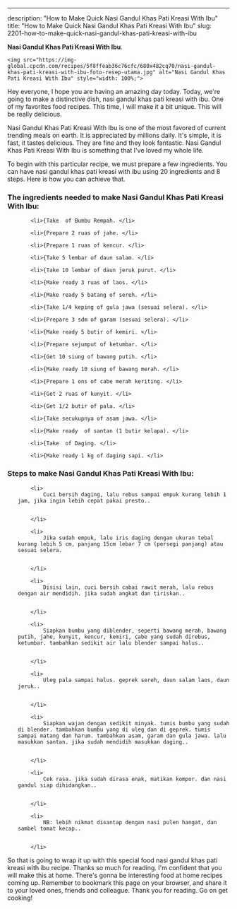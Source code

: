 ---
description: "How to Make Quick Nasi Gandul Khas Pati Kreasi With Ibu"
title: "How to Make Quick Nasi Gandul Khas Pati Kreasi With Ibu"
slug: 2201-how-to-make-quick-nasi-gandul-khas-pati-kreasi-with-ibu

<p>
	<strong>Nasi Gandul Khas Pati Kreasi With Ibu</strong>. 
	
</p>
<p>
	
	<img src="https://img-global.cpcdn.com/recipes/5f8ffeab36c76cfc/680x482cq70/nasi-gandul-khas-pati-kreasi-with-ibu-foto-resep-utama.jpg" alt="Nasi Gandul Khas Pati Kreasi With Ibu" style="width: 100%;">
	
	
</p>
<p>
	Hey everyone, I hope you are having an amazing day today. Today, we're going to make a distinctive dish, nasi gandul khas pati kreasi with ibu. One of my favorites food recipes. This time, I will make it a bit unique. This will be really delicious.
</p>
	
<p>
	Nasi Gandul Khas Pati Kreasi With Ibu is one of the most favored of current trending meals on earth. It is appreciated by millions daily. It's simple, it is fast, it tastes delicious. They are fine and they look fantastic. Nasi Gandul Khas Pati Kreasi With Ibu is something that I've loved my whole life.
</p>
<p>
	
</p>

<p>
To begin with this particular recipe, we must prepare a few ingredients. You can have nasi gandul khas pati kreasi with ibu using 20 ingredients and 8 steps. Here is how you can achieve that.
</p>

<h3>The ingredients needed to make Nasi Gandul Khas Pati Kreasi With Ibu:</h3>

<ol>
	
		<li>{Take  of Bumbu Rempah. </li>
	
		<li>{Prepare 2 ruas of jahe. </li>
	
		<li>{Prepare 1 ruas of kencur. </li>
	
		<li>{Take 5 lembar of daun salam. </li>
	
		<li>{Take 10 lembar of daun jeruk purut. </li>
	
		<li>{Make ready 3 ruas of laos. </li>
	
		<li>{Make ready 5 batang of sereh. </li>
	
		<li>{Take 1/4 keping of gula jawa (sesuai selera). </li>
	
		<li>{Prepare 3 sdm of garam (sesuai selera). </li>
	
		<li>{Make ready 5 butir of kemiri. </li>
	
		<li>{Prepare sejumput of ketumbar. </li>
	
		<li>{Get 10 siung of bawang putih. </li>
	
		<li>{Make ready 10 siung of bawang merah. </li>
	
		<li>{Prepare 1 ons of cabe merah keriting. </li>
	
		<li>{Get 2 ruas of kunyit. </li>
	
		<li>{Get 1/2 butir of pala. </li>
	
		<li>{Take secukupnya of asam jawa. </li>
	
		<li>{Make ready  of santan (1 butir kelapa). </li>
	
		<li>{Take  of Daging. </li>
	
		<li>{Make ready 1 kg of daging sapi. </li>
	
</ol>
<p>
	
</p>

<h3>Steps to make Nasi Gandul Khas Pati Kreasi With Ibu:</h3>

<ol>
	
		<li>
			Cuci bersih daging, lalu rebus sampai empuk kurang lebih 1 jam, jika ingin lebih cepat pakai presto..
			
			
		</li>
	
		<li>
			Jika sudah empuk, lalu iris daging dengan ukuran tebal kurang lebih 5 cm, panjang 15cm lebar 7 cm (persegi panjang) atau sesuai selera.
			
			
		</li>
	
		<li>
			Disisi lain, cuci bersih cabai rawit merah, lalu rebus dengan air mendidih. jika sudah angkat dan tiriskan..
			
			
		</li>
	
		<li>
			Siapkan bumbu yang diblender, seperti bawang merah, bawang putih, jahe, kunyit, kencur, kemiri, cabe yang sudah direbus, ketumbar. tambahkan sedikit air lalu blender sampai halus..
			
			
		</li>
	
		<li>
			Uleg pala sampai halus. geprek sereh, daun salam laos, daun jeruk..
			
			
		</li>
	
		<li>
			Siapkan wajan dengan sedikit minyak. tumis bumbu yang sudah di blender. tambahkan bumbu yang di uleg dan di geprek. tumis sampai matang dan harum. tambahkan asam, garam dan gula jawa. lalu masukkan santan. jika sudah mendidih masukkan daging..
			
			
		</li>
	
		<li>
			Cek rasa. jika sudah dirasa enak, matikan kompor. dan nasi gandul siap dihidangkan..
			
			
		</li>
	
		<li>
			NB: lebih nikmat disantap dengan nasi pulen hangat, dan sambel tomat kecap..
			
			
		</li>
	
</ol>

<p>
	
</p>

<p>
	So that is going to wrap it up with this special food nasi gandul khas pati kreasi with ibu recipe. Thanks so much for reading. I'm confident that you will make this at home. There's gonna be interesting food at home recipes coming up. Remember to bookmark this page on your browser, and share it to your loved ones, friends and colleague. Thank you for reading. Go on get cooking!
</p>
